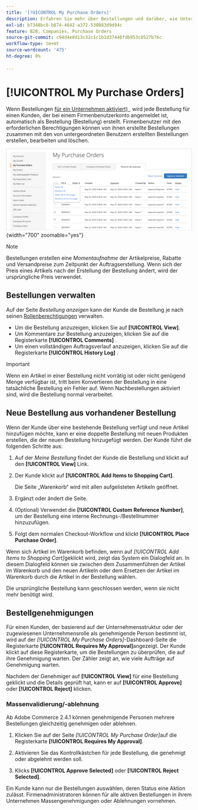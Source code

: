 ```yaml
---
title: '[!UICONTROL My Purchase Orders]'
description: Erfahren Sie mehr über Bestellungen und darüber, wie Unternehmen sie zur Verwaltung ihrer Einkäufe verwenden können.
exl-id: b7348bc8-b874-4642-a372-530883d9d94c
feature: B2B, Companies, Purchase Orders
source-git-commit: c94d4e8d13c32c1c1b1d37440fdb953c8527b76c
workflow-type: tm+mt
source-wordcount: '475'
ht-degree: 0%

---
```


# [!UICONTROL My Purchase Orders]

Wenn Bestellungen [für ein Unternehmen aktiviert) &#x200B;](purchase-order-flow.md), wird jede Bestellung für einen Kunden, der bei einem Firmenbenutzerkonto angemeldet ist, automatisch als Bestellung (Bestellung) erstellt. Firmenbenutzer mit den erforderlichen Berechtigungen können von ihnen erstellte Bestellungen zusammen mit den von untergeordneten Benutzern erstellten Bestellungen erstellen, bearbeiten und löschen.

![Meine Bestellungen](./assets/account-dashboard-my-purchase-orders.png){width="700" zoomable="yes"}

>[!NOTE]
>
>Bestellungen erstellen eine _Momentaufnahme_ der Artikelpreise, Rabatte und Versandpreise zum Zeitpunkt der Auftragserstellung. Wenn sich der Preis eines Artikels nach der Erstellung der Bestellung ändert, wird der ursprüngliche Preis verwendet.

## Bestellungen verwalten

Auf der Seite _Bestellung anzeigen_ kann der Kunde die Bestellung je nach seinen [Rollenberechtigungen](account-company-roles-permissions.md) verwalten.

- Um die Bestellung anzuzeigen, klicken Sie auf **[!UICONTROL View]**.
- Um Kommentare zur Bestellung anzuzeigen, klicken Sie auf die Registerkarte **[!UICONTROL Comments]** .
- Um einen vollständigen Auftragsverlauf anzuzeigen, klicken Sie auf die Registerkarte **[!UICONTROL History Log]** .

>[!IMPORTANT]
>
>Wenn ein Artikel in einer Bestellung nicht vorrätig ist oder nicht genügend Menge verfügbar ist, tritt beim Konvertieren der Bestellung in eine tatsächliche Bestellung ein Fehler auf. Wenn Nachbestellungen aktiviert sind, wird die Bestellung normal verarbeitet.

## Neue Bestellung aus vorhandener Bestellung

Wenn der Kunde über eine bestehende Bestellung verfügt und neue Artikel hinzufügen möchte, kann er eine doppelte Bestellung mit neuen Produkten erstellen, die der neuen Bestellung hinzugefügt werden. Der Kunde führt die folgenden Schritte aus:

1. Auf der _Meine Bestellung_ findet der Kunde die Bestellung und klickt auf den **[!UICONTROL View]** Link.

1. Der Kunde klickt auf **[!UICONTROL Add Items to Shopping Cart]**.

   Die Seite „Warenkorb“ wird mit allen aufgelisteten Artikeln geöffnet.

1. Ergänzt oder ändert die Seite.

1. (Optional) Verwendet die **[!UICONTROL Custom Reference Number]**, um der Bestellung eine interne Rechnungs-/Bestellnummer hinzuzufügen.

1. Folgt dem normalen Checkout-Workflow und klickt **[!UICONTROL Place Purchase Order]**.

Wenn sich Artikel im Warenkorb befinden, wenn auf _[!UICONTROL Add Items to Shopping Cart]_&#x200B;geklickt wird, zeigt das System ein Dialogfeld an. In diesem Dialogfeld können sie zwischen dem Zusammenführen der Artikel im Warenkorb und den neuen Artikeln oder dem Ersetzen der Artikel im Warenkorb durch die Artikel in der Bestellung wählen.

Die ursprüngliche Bestellung kann geschlossen werden, wenn sie nicht mehr benötigt wird.

## Bestellgenehmigungen

Für einen Kunden, der basierend auf der Unternehmensstruktur oder der zugewiesenen Unternehmensrolle als genehmigende Person bestimmt ist, wird auf der _[!UICONTROL My Purchase Orders]_-Dashboard-Seite die Registerkarte **[!UICONTROL Requires My Approval]**&#x200B;angezeigt. Der Kunde klickt auf diese Registerkarte, um die Bestellungen zu überprüfen, die auf ihre Genehmigung warten. Der Zähler zeigt an, wie viele Aufträge auf Genehmigung warten.

Nachdem der Genehmiger auf **[!UICONTROL View]** für eine Bestellung geklickt und die Details geprüft hat, kann er auf **[!UICONTROL Approve]** oder **[!UICONTROL Reject]** klicken.

### Massenvalidierung/-ablehnung

Ab Adobe Commerce 2.4.1 können genehmigende Personen mehrere Bestellungen gleichzeitig genehmigen oder ablehnen.

1. Klicken Sie auf der Seite _[!UICONTROL My Purchase Order]_&#x200B;auf die Registerkarte **[!UICONTROL Requires My Approval]**.

1. Aktivieren Sie das Kontrollkästchen für jede Bestellung, die genehmigt oder abgelehnt werden soll.

1. Klicks **[!UICONTROL Approve Selected]** oder **[!UICONTROL Reject Selected]**.

Ein Kunde kann nur die Bestellungen auswählen, deren Status eine Aktion zulässt. Firmenadministratoren können für alle aktiven Bestellungen in ihrem Unternehmen Massengenehmigungen oder Ablehnungen vornehmen.
